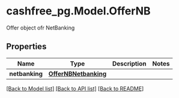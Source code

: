 # cashfree_pg.Model.OfferNB
Offer object ofr NetBanking

## Properties

Name | Type | Description | Notes
------------ | ------------- | ------------- | -------------
**netbanking** | [**OfferNBNetbanking**](OfferNBNetbanking.md) |  | 

[[Back to Model list]](../README.md#documentation-for-models) [[Back to API list]](../README.md#documentation-for-api-endpoints) [[Back to README]](../README.md)


